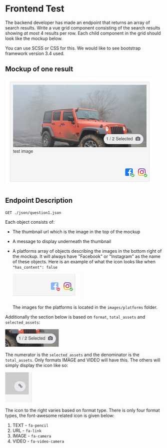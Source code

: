 # Frontend Test
The backend developer has made an endpoint that returns an array of search results. Write a vue grid component consisting of the search results showing _at most_ 4 results per row. Each child component in the grid should look like the mockup below.

You can use SCSS or CSS for this. We would like to see bootstrap framework version 3.4 used.

## Mockup of one result
![](images/mockup.png)

## Endpoint Description
```
GET ./json/question1.json
```
Each object consists of:
- The thumbnail url which is the image in the top of the mockup
- A message to display underneath the thumbnail
- A platforms array of objects describing the images in the bottom right of the mockup. It will always have "Facebook" or "Instagram" as the name of these objects. Here is an example of what the icon looks like when `"has_content": false`

  ![](images/platform-off.png)

  The images for the platforms is located in the `images/platforms` folder.


Additionally the section below is based on `format`, `total_assets` and `selected_assets`:

![](images/selected-section.png)

The numerator is the `selected_assets` and the denominator is the `total_assets`. Only formats IMAGE and VIDEO will have this. The others will simply display the icon like so:

![](images/basic-format.png)

The icon to the right varies based on format type. There is only four format types, the font-awesome related icon is given below:
1. TEXT - `fa-pencil`
2. URL - `fa-link`
3. IMAGE - `fa-camera`
4. VIDEO - `fa-video-camera`